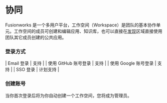 # 协同

Fusionworks 是一个多用户平台，工作空间（Workspace）是团队的基本协作单元。工作空间的成员可创建和编辑应用、知识库，也可以直接在[发现](app/)区域直接使用团队其它成员创建的公共应用。

### 登录方式

| Email 登录       | 支持    |
| 使用 GitHub 账号登录 | 支持 |
| 使用 Google 账号登录 | 支持 |
| SSO 登录         | 计划支持 |

### 创建账号

当你首次登录后将为你自动创建一个工作空间，您将成为管理员。
